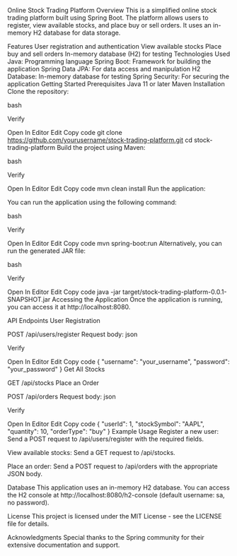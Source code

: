 Online Stock Trading Platform
Overview
This is a simplified online stock trading platform built using Spring Boot. The platform allows users to register, view available stocks, and place buy or sell orders. It uses an in-memory H2 database for data storage.

Features
User registration and authentication
View available stocks
Place buy and sell orders
In-memory database (H2) for testing
Technologies Used
Java: Programming language
Spring Boot: Framework for building the application
Spring Data JPA: For data access and manipulation
H2 Database: In-memory database for testing
Spring Security: For securing the application
Getting Started
Prerequisites
Java 11 or later
Maven
Installation
Clone the repository:

bash

Verify

Open In Editor
Edit
Copy code
git clone https://github.com/yourusername/stock-trading-platform.git
cd stock-trading-platform
Build the project using Maven:

bash

Verify

Open In Editor
Edit
Copy code
mvn clean install
Run the application:

You can run the application using the following command:

bash

Verify

Open In Editor
Edit
Copy code
mvn spring-boot:run
Alternatively, you can run the generated JAR file:

bash

Verify

Open In Editor
Edit
Copy code
java -jar target/stock-trading-platform-0.0.1-SNAPSHOT.jar
Accessing the Application
Once the application is running, you can access it at http://localhost:8080.

API Endpoints
User Registration

POST /api/users/register
Request body:
json

Verify

Open In Editor
Edit
Copy code
{
  "username": "your_username",
  "password": "your_password"
}
Get All Stocks

GET /api/stocks
Place an Order

POST /api/orders
Request body:
json

Verify

Open In Editor
Edit
Copy code
{
  "userId": 1,
  "stockSymbol": "AAPL",
  "quantity": 10,
  "orderType": "buy"
}
Example Usage
Register a new user: Send a POST request to /api/users/register with the required fields.

View available stocks: Send a GET request to /api/stocks.

Place an order: Send a POST request to /api/orders with the appropriate JSON body.

Database
This application uses an in-memory H2 database. You can access the H2 console at http://localhost:8080/h2-console (default username: sa, no password).

License
This project is licensed under the MIT License - see the LICENSE file for details.

Acknowledgments
Special thanks to the Spring community for their extensive documentation and support.
